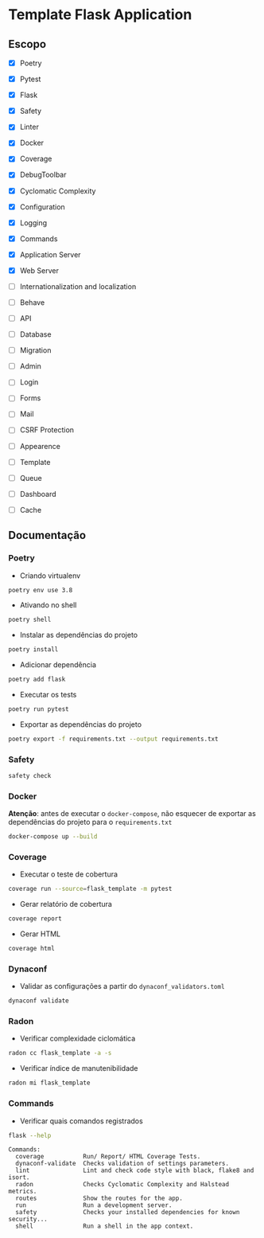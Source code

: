 # Template Flask Application #

## Escopo ##

- [x] Poetry
- [x] Pytest
- [x] Flask
- [x] Safety
- [x] Linter
- [x] Docker
- [x] Coverage
- [x] DebugToolbar
- [x] Cyclomatic Complexity
- [x] Configuration
- [x] Logging
- [x] Commands
- [x] Application Server
- [x] Web Server
- [ ] Internationalization and localization
- [ ] Behave
- [ ] API
- [ ] Database
- [ ] Migration
- [ ] Admin
- [ ] Login
- [ ] Forms
- [ ] Mail
- [ ] CSRF Protection
- [ ] Appearence
- [ ] Template
- [ ] Queue
- [ ] Dashboard
- [ ] Cache


## Documentação ###

### Poetry ###

- Criando virtualenv
```bash
poetry env use 3.8
```

- Ativando no shell
```bash
poetry shell
```

- Instalar as dependências do projeto
```bash
poetry install
```

- Adicionar dependência
```bash
poetry add flask
```

- Executar os tests
```bash
poetry run pytest
```

- Exportar as dependências do projeto
```bash
poetry export -f requirements.txt --output requirements.txt
```

### Safety ###
```bash
safety check
```

### Docker ###

**Atenção**: antes de executar o `docker-compose`, não esquecer de exportar as dependências do projeto para o `requirements.txt`
```bash
docker-compose up --build
```

### Coverage ###

- Executar o teste de cobertura
```bash
coverage run --source=flask_template -m pytest 
```

- Gerar relatório de cobertura
```bash
coverage report
```

- Gerar HTML
```bash
coverage html
```

### Dynaconf ###

- Validar as configurações a partir do `dynaconf_validators.toml`
```bash
dynaconf validate
```

### Radon ###

- Verificar complexidade ciclomática
```bash
radon cc flask_template -a -s
```

- Verificar índice de manutenibilidade
```bash
radon mi flask_template
```

### Commands ###

- Verificar quais comandos registrados
```bash
flask --help
```
```
Commands:
  coverage           Run/ Report/ HTML Coverage Tests.
  dynaconf-validate  Checks validation of settings parameters.
  lint               Lint and check code style with black, flake8 and isort.
  radon              Checks Cyclomatic Complexity and Halstead metrics.
  routes             Show the routes for the app.
  run                Run a development server.
  safety             Checks your installed dependencies for known security...
  shell              Run a shell in the app context.
```
